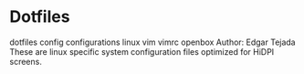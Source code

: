 # Dotfiles
dotfiles config configurations linux vim vimrc openbox
Author: Edgar Tejada
These are linux specific system configuration files optimized for HiDPI screens. 
